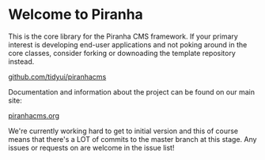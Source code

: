 ﻿Welcome to Piranha 
==================
This is the core library for the Piranha CMS framework. If your primary interest
is developing end-user applications and not poking around in the core classes, 
consider forking or downoading the template repository instead.

<a href="http://github.com/tidyui/piranhacms">github.com/tidyui/piranhacms</a>

Documentation and information about the project can be found on our main site:

<a href="http://www.piranhacms.org">piranhacms.org</a>

We're currently working hard to get to initial version and this of course means
that there's a LOT of commits to the master branch at this stage. Any issues or
requests on are welcome in the issue list!
